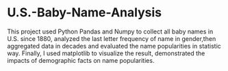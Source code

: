 # U.S.-Baby-Name-Analysis

This project used Python Pandas and Numpy to collect all baby names in U.S. since 1880, analyzed the last letter frequency of name in gender,then aggregated data in decades and evaluated the name popularities in statistic way. Finally, I used matplotlib to visualize the result, demonstrated the impacts of demographic facts on name popularities.

